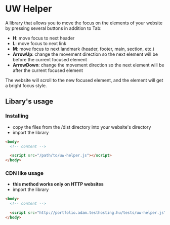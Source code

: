 # UW Helper

A library that allows you to move the focus on the elements of your website by pressing several buttons in addition to Tab:

- **H**: move focus to next header
- **L**: move focus to next link
- **M**: move focus to next landmark (header, footer, main, section, etc.)
- **ArrowUp**: change the movement direction so the next element will be before the current focused element
- **ArrowDown**: change the movement direction so the next element will be after the current focused element

The website will scroll to the new focused element, and the element will get a bright focus style.

## Libary's usage

### Installing

- copy the files from the /dist directory into your website's directory
- import the library

```html
<body>
  <!-- content -->

  <script src="/path/to/uw-helper.js"></script>
</body>
```

### CDN like usage

- **this method works only on HTTP websites**
- import the library

```html
<body>
  <!-- content -->

  <script src="http://portfolio.adam.testhosting.hu/tests/uw-helper.js"></script>
</body>
```